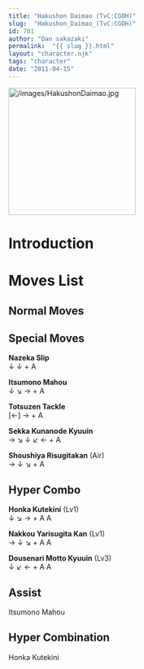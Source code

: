 ```yaml
---
title: "Hakushon Daimao (TvC:CGOH)"
slug:  "Hakushon_Daimao_(TvC:CGOH)"
id: 701
author: "Dan sakazaki"
permalink:  "{{ slug }}.html"
layout: "character.njk"
tags: "character"
date: "2011-04-15"
---
```


<img src="/images/HakushonDaimao.jpg" title="/images/HakushonDaimao.jpg"
width="250" alt="/images/HakushonDaimao.jpg" />  

# Introduction

# Moves List

## Normal Moves

## Special Moves

**Nazeka Slip**  
↓ ↓ + A

**Itsumono Mahou**  
↓ ↘ → + A

**Totsuzen Tackle**  
\[←\] → + A

**Sekka Kunanode Kyuuin**  
→ ↘ ↓ ↙ ← + A

**Shoushiya Risugitakan** (Air)  
→ ↓ ↘ + A

## Hyper Combo

**Honka Kutekini** (Lv1)  
↓ ↘ → + A A

**Nakkou Yarisugita Kan** (Lv1)  
→ ↓ ↘ + A A

**Dousenari Motto Kyuuin** (Lv3)  
↓ ↙ ← + A A

## Assist

Itsumono Mahou

## Hyper Combination

Honka Kutekini
